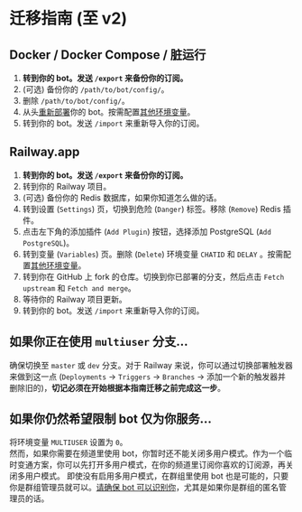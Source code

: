 # 迁移指南 (至 v2)

## Docker / Docker Compose / 脏运行

1. **转到你的 bot。发送 `/export` 来备份你的订阅。**
1. (可选) 备份你的 `/path/to/bot/config/`。
1. 删除 `/path/to/bot/config/`。
1. 从头[重新部署](deployment-guide.md)你的 bot。按需配置[其他环境变量](advanced-settings.md)。
1. 转到你的 bot。发送 `/import` 来重新导入你的订阅。

## Railway.app

1. **转到你的 bot。发送 `/export` 来备份你的订阅。**
1. 转到你的 Railway 项目。
1. (可选) 备份你的 Redis 数据库，如果你知道怎么做的话。
1. 转到设置 (`Settings`) 页，切换到危险 (`Danger`) 标签。移除 (`Remove`) Redis 插件。
1. 点击左下角的添加插件 (`Add Plugin`) 按钮，选择添加 PostgreSQL (`Add PostgreSQL`)。
1. 转到变量 (`Variables`) 页。删除 (`Delete`) 环境变量 `CHATID` 和 `DELAY` 。按需配置[其他环境变量](advanced-settings.md)。
1. 转到你在 GitHub 上 fork 的仓库。切换到你已部署的分支，然后点击 `Fetch upstream` 和 `Fetch and merge`。
1. 等待你的 Railway 项目更新。
1. 转到你的 bot。发送 `/import` 来重新导入你的订阅。

## 如果你正在使用 `multiuser` 分支…

确保切换至 `master` 或 `dev` 分支。对于 Railway 来说，你可以通过切换部署触发器来做到这一点 (`Deployments` -> `Triggers` -> `Branches` -> 添加一个新的触发器并删除旧的)，**切记必须在开始根据本指南迁移之前完成这一步**。

## 如果你仍然希望限制 bot 仅为你服务…

将环境变量 `MULTIUSER` 设置为 `0`。  
然而，如果你需要在频道里使用 bot，你暂时还不能关闭多用户模式。作为一个临时变通方案，你可以先打开多用户模式，在你的频道里订阅你喜欢的订阅源，再关闭多用户模式。
即使没有启用多用户模式，在群组里使用 bot 也是可能的，只要你是群组管理员就可以。[请确保 bot 可以识别你](FAQ.zh.md#q-如何在频道或群组里使用-bot-)，尤其是如果你是群组的匿名管理员的话。

